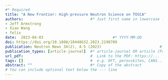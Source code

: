 ```yaml
---
#* Required
title: "A New Frontier: High-pressure Neutron Science on TOSCA"                             #*
authors:                              #* Just first name in lowercase for those from our group
- Jeff Armstrong
- Xiao Wang
- felix
date:  2023-04-03                               #* YYYY-MM-DD
doi: https://doi.org/10.1080/10448632.2023.2190709                                 #* https://doi.org/...
publication: Neutron News 34(2), 4-5 (2023)                          #  e.g., J. Phys. Chem. Lett. 2025, 16, 1, 184–190.
publication_types: [article-journal]  #* article-journal OR article (Preprint)
url_pdf:                              #  Link to the PDF: https://...
tags: []                              #  e.g. DFT, perovskites, CANS...
abstract: ""                          #* Copy of the abstract
# You can include optional text below the --- line
---
```


